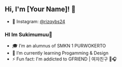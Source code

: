 ## Hi, I'm [Your Name]! 👋

- 📸 Instagram: [@rizqybs24](https://instagram.com/rizqybs24)


### HI Im Sukimumuu👋

- 🎓 I’m an alumnus of SMKN 1 PURWOKERTO
- 🌱 I’m currently learning Progamming & Design
- ⚡ Fun fact: I'm addicted to GFRIEND | 여자친구 🎵🎧
<!--
- 👯 I’m looking to collaborate on ...
- 🤔 I’m looking for help with ...
- 💬 Ask me about ...
- 📫 How to reach me: ...
- 😄 Pronouns: ...


![Sukimumuu github stats](https://github-readme-stats.vercel.app/api?username=sukimumuu)
--!>
